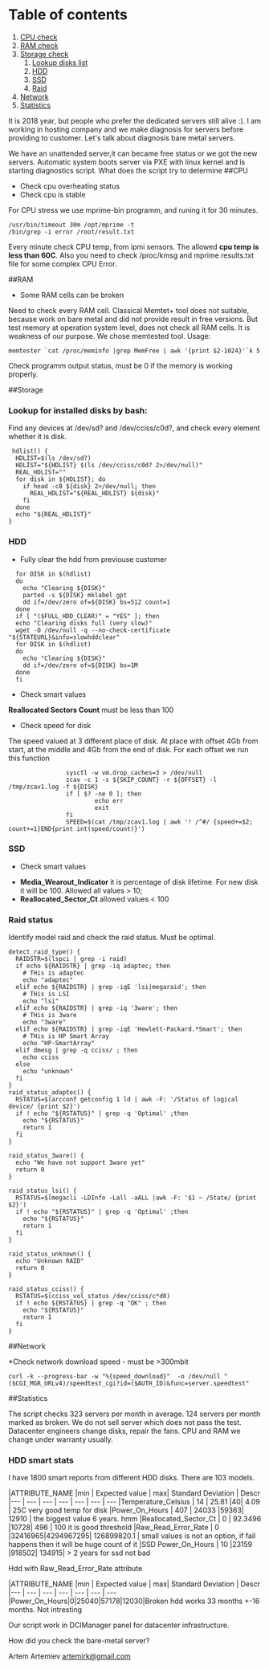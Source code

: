 # Table of contents
1. [CPU check](#cpu)
2. [RAM check](#ram)
3. [Storage check](#storage)
    1. [Lookup disks list](#lookup-for-installed-disks-by-bash)
    2. [HDD](#hdd)
    3. [SSD](#ssd)
    3. [Raid](#raid-status)
4. [Network](#network)
5. [Statistics](#Statistics)


It is 2018 year, but people who prefer the dedicated servers still alive :). I am working  in hosting company and we make diagnosis for servers before providing to customer. 
Let's talk about diagnosis bare metal servers.

We have an unattended server,it can became free status or we got the new servers. 
Automatic system boots server via PXE with linux kernel and is starting diagnostics script. What does the script try to determine
##CPU
* Check cpu overheating status
* Check cpu is stable

For CPU stress we use mprime-bin programm, and runing it for 30 minutes.

``` 
/usr/bin/timeout 30m /opt/mprime -t 
/bin/grep -i error /root/result.txt
```

Every minute check CPU temp, from ipmi sensors. The allowed **cpu temp is less than 60C**.
Also you need to check /proc/kmsg and mprime results.txt file for some complex CPU Error.

##RAM
* Some RAM cells can be broken

Need to check every RAM cell. Classical Memtet+ tool does not suitable, because work on bare metal and did not provide result in free versions.
But test memory at operation system level, does not check all RAM cells. It is weakness of our purpose. We chose memtested tool. Usage:

```
memtester `cat /proc/meminfo |grep MemFree | awk '{print $2-1024}'`k 5
```

Check programm output status, must be 0 if the memory is working properly.

##Storage
### Lookup for installed disks by bash:

Find any devices at /dev/sd? and /dev/cciss/c0d?, and check every element whether it is disk.

```
 hdlist() {
  HDLIST=$(ls /dev/sd?)
  HDLIST="${HDLIST} $(ls /dev/cciss/c0d? 2>/dev/null)"
  REAL_HDLIST=""
  for disk in ${HDLIST}; do
    if head -c0 ${disk} 2>/dev/null; then
      REAL_HDLIST="${REAL_HDLIST} ${disk}"
    fi
  done
  echo "${REAL_HDLIST}"
}
```

### HDD

* Fully clear the hdd from previouse customer

```
  for DISK in $(hdlist)
  do
    echo "Clearing ${DISK}"
    parted -s ${DISK} mklabel gpt
    dd if=/dev/zero of=${DISK} bs=512 count=1
  done
  if [ "($FULL_HDD_CLEAR)" = "YES" ]; then
  echo "Clearing disks full (very slow)"
  wget -O /dev/null -q --no-check-certificate "${STATEURL}&info=slowhddclear"
  for DISK in $(hdlist)
  do
    echo "Clearing ${DISK}"
    dd if=/dev/zero of=${DISK} bs=1M
  done
  fi

```

* Check smart values

 **Reallocated Sectors Count** must be less than 100

* Check speed for disk 

 The speed valued at 3 different place of disk. At place with offset 4Gb from start, at the middle and 4Gb from the end of disk. For each offset we run this function

```
                sysctl -w vm.drop_caches=3 > /dev/null
                zcav -c 1 -s ${SKIP_COUNT} -r ${OFFSET} -l /tmp/zcav1.log -f ${DISK}
                if [ $? -ne 0 ]; then
                        echo err
                        exit
                fi
                SPEED=$(cat /tmp/zcav1.log | awk '! /^#/ {speed+=$2; count+=1}END{print int(speed/count)}') 
```

### SSD
* Check smart values
 - **Media_Wearout_Indicator** it is percentage of disk lifetime. For new disk it will be 100. Allowed all values > 10;
 - **Reallocated_Sector_Ct** allowed values < 100

### Raid status
Identify model raid and check the raid status. Must be optimal.

```
detect_raid_type() {
  RAIDSTR=$(lspci | grep -i raid)
  if echo ${RAIDSTR} | grep -iq adaptec; then
    # THis is adaptec
    echo "adaptec"
  elif echo ${RAIDSTR} | grep -iqE 'lsi|megaraid'; then
    # THis is LSI
    echo "lsi"
  elif echo ${RAIDSTR} | grep -iq '3ware'; then
    # THis is 3ware
    echo "3ware"
  elif echo ${RAIDSTR} | grep -iqE 'Hewlett-Packard.*Smart'; then
    # THis is HP Smart Array
    echo "HP-SmartArray"
  elif dmesg | grep -q cciss/ ; then
    echo cciss
  else
    echo "unknown"
  fi
}
raid_status_adaptec() {
  RSTATUS=$(arcconf getconfig 1 ld | awk -F: '/Status of logical device/ {print $2}')
  if ! echo "${RSTATUS}" | grep -q 'Optimal' ;then
    echo "${RSTATUS}"
    return 1
  fi
}

raid_status_3ware() {
  echo "We have not support 3ware yet"
  return 0
}

raid_status_lsi() {
  RSTATUS=$(megacli -LDInfo -Lall -aALL |awk -F: '$1 ~ /State/ {print $2}')
  if ! echo "${RSTATUS}" | grep -q 'Optimal' ;then
    echo "${RSTATUS}"
    return 1
  fi
}

raid_status_unknown() {
  echo "Unknown RAID"
  return 0
}

raid_status_cciss() {
  RSTATUS=$(cciss_vol_status /dev/cciss/c*d0)
  if ! echo ${RSTATUS} | grep -q "OK" ; then
    echo "${RSTATUS}"
    return 1
  fi
}
```

##Network

*Check network download speed -  must be >300mbit

`curl -k --progress-bar -w "%{speed_download}"  -o /dev/null "($CGI_MGR_URLv4)/speedtest_cgi?id=($AUTH_ID)&func=server.speedtest"`

##Statistics

The script checks 323 servers per month in average. 124 servers per month marked as broken. We do not sell server which does not pass the test. 
Datacenter engineers change disks, repair the fans. CPU and RAM we change under warranty usually. 

### HDD smart stats
I have 1800 smart reports from different HDD disks. There are 103 models.

|ATTRIBUTE_NAME |min | Expected value | max| Standard Deviation | Descr
|--- | --- | --- | --- | --- | --- | --- 
|Temperature_Celsius | 14 | 25.81 |40|  4.09 | 25C very good temp for disk
|Power_On_Hours | 407 | 24033 |59363|  12910 | the biggest value 6 years. hmm
|Reallocated_Sector_Ct | 0 | 92.3496 |10728| 496 | 100 it is good threshold
|Raw_Read_Error_Rate | 0 |32416965|4294967295| 126899820.1 | small values is not an option, if fail happens then it will be huge count of it
|SSD Power_On_Hours | 10 |23159  |918502| 134915| > 2 years for ssd not bad

Hdd with Raw_Read_Error_Rate attribute 

|ATTRIBUTE_NAME |min | Expected value | max| Standard Deviation | Descr
|--- | --- | --- | --- | --- | --- | --- 
|Power_On_Hours|0|25040|57178|12030|Broken hdd works 33 months +-16 months. Not intresting

Our script work in DCIManager panel for datacenter infrastructure. 

How did you check the bare-metal server? 

Artem Artemiev artemirk@gmail.com 
